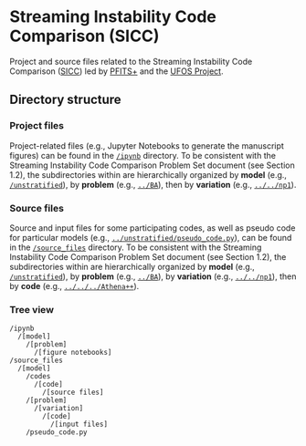 # Streaming Instability Code Comparison (SICC)

Project and source files related to the Streaming Instability Code Comparison ([SICC](https://www.ufos-project.eu/dust-gas-drag-instability-code-comparison)) led by [PFITS+](https://pfitsplus.github.io/) and the [UFOS Project](https://www.ufos-project.eu/).


## Directory structure

### Project files

Project-related files (e.g., Jupyter Notebooks to generate the manuscript figures) can be found in the [`/ipynb`](/tree/main/ipynb) directory.
To be consistent with the Streaming Instability Code Comparison Problem Set document (see Section 1.2), the subdirectories within are hierarchically organized by **model** (e.g., [`/unstratified`](/tree/main/ipynb/unstratified)), by **problem** (e.g., [`../BA`](/tree/main/ipynb/unstratified/BA)), then by **variation** (e.g., [`../../np1`](/tree/main/ipynb/unstratified)).


### Source files

Source and input files for some participating codes, as well as pseudo code for particular models (e.g., [`../unstratified/pseudo_code.py`](/tree/main/source_files/unstratified/pseudo_code.py)), can be found in the [`/source_files`](/tree/main/ipynb) directory.
To be consistent with the Streaming Instability Code Comparison Problem Set document (see Section 1.2), the subdirectories within are hierarchically organized by **model** (e.g., [`/unstratified`](/tree/main/ipynb/unstratified)), by **problem** (e.g., [`../BA`](/tree/main/ipynb/unstratified/BA)), by **variation** (e.g., [`../../np1`](/tree/main/ipynb/unstratified)), then by **code** (e.g., [`../../../Athena++`](/tree/main/ipynb/unstratified)).


### Tree view

```
/ipynb
  /[model]
    /[problem]
      /[figure notebooks]
/source_files
  /[model]
    /codes
      /[code]
        /[source files]
    /[problem]
      /[variation]
        /[code]
          /[input files]
    /pseudo_code.py
```
